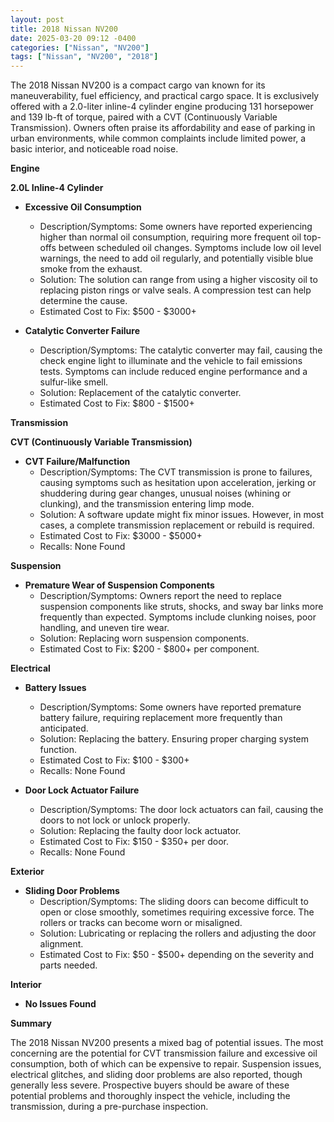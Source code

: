 ```yaml
---
layout: post
title: 2018 Nissan NV200
date: 2025-03-20 09:12 -0400
categories: ["Nissan", "NV200"]
tags: ["Nissan", "NV200", "2018"]
---
```

The 2018 Nissan NV200 is a compact cargo van known for its maneuverability, fuel efficiency, and practical cargo space. It is exclusively offered with a 2.0-liter inline-4 cylinder engine producing 131 horsepower and 139 lb-ft of torque, paired with a CVT (Continuously Variable Transmission). Owners often praise its affordability and ease of parking in urban environments, while common complaints include limited power, a basic interior, and noticeable road noise.

**Engine**

**2.0L Inline-4 Cylinder**

*   **Excessive Oil Consumption**
    *   Description/Symptoms: Some owners have reported experiencing higher than normal oil consumption, requiring more frequent oil top-offs between scheduled oil changes. Symptoms include low oil level warnings, the need to add oil regularly, and potentially visible blue smoke from the exhaust.
    *   Solution: The solution can range from using a higher viscosity oil to replacing piston rings or valve seals. A compression test can help determine the cause.
    *   Estimated Cost to Fix: $500 - $3000+

*   **Catalytic Converter Failure**
    *   Description/Symptoms: The catalytic converter may fail, causing the check engine light to illuminate and the vehicle to fail emissions tests. Symptoms can include reduced engine performance and a sulfur-like smell.
    *   Solution: Replacement of the catalytic converter.
    *   Estimated Cost to Fix: $800 - $1500+

**Transmission**

**CVT (Continuously Variable Transmission)**

*   **CVT Failure/Malfunction**
    *   Description/Symptoms: The CVT transmission is prone to failures, causing symptoms such as hesitation upon acceleration, jerking or shuddering during gear changes, unusual noises (whining or clunking), and the transmission entering limp mode.
    *   Solution: A software update might fix minor issues. However, in most cases, a complete transmission replacement or rebuild is required.
    *   Estimated Cost to Fix: $3000 - $5000+
    *   Recalls: None Found

**Suspension**

*   **Premature Wear of Suspension Components**
    *   Description/Symptoms: Owners report the need to replace suspension components like struts, shocks, and sway bar links more frequently than expected. Symptoms include clunking noises, poor handling, and uneven tire wear.
    *   Solution: Replacing worn suspension components.
    *   Estimated Cost to Fix: $200 - $800+ per component.

**Electrical**

*   **Battery Issues**
    *   Description/Symptoms: Some owners have reported premature battery failure, requiring replacement more frequently than anticipated.
    *   Solution: Replacing the battery. Ensuring proper charging system function.
    *   Estimated Cost to Fix: $100 - $300+
    *   Recalls: None Found

*   **Door Lock Actuator Failure**
    *   Description/Symptoms: The door lock actuators can fail, causing the doors to not lock or unlock properly.
    *   Solution: Replacing the faulty door lock actuator.
    *   Estimated Cost to Fix: $150 - $350+ per door.
    *   Recalls: None Found

**Exterior**

*   **Sliding Door Problems**
    *   Description/Symptoms: The sliding doors can become difficult to open or close smoothly, sometimes requiring excessive force. The rollers or tracks can become worn or misaligned.
    *   Solution: Lubricating or replacing the rollers and adjusting the door alignment.
    *   Estimated Cost to Fix: $50 - $500+ depending on the severity and parts needed.

**Interior**

*   **No Issues Found**

**Summary**

The 2018 Nissan NV200 presents a mixed bag of potential issues. The most concerning are the potential for CVT transmission failure and excessive oil consumption, both of which can be expensive to repair. Suspension issues, electrical glitches, and sliding door problems are also reported, though generally less severe. Prospective buyers should be aware of these potential problems and thoroughly inspect the vehicle, including the transmission, during a pre-purchase inspection.

